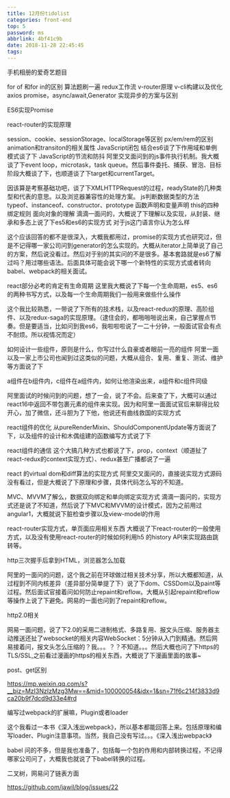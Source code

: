 ```yaml
---
title: 12月份tidolist
categories: front-end
top: 5
password: ms
abbrlink: 4bf41c9b
date: 2018-11-28 22:45:45
tags:
---
```

手机相册的爱奇艺题目

for of 和for in的区别
算法题刷一遍
redux工作流
v-router原理
v-cli构建以及优化
axios
promise，async/await,Generator 实现异步的方案与区别

ES6实现Promise

react-router的实现原理

session、cookie、sessionStorage、localStorage等区别
px/em/rem的区别
animation和transiton的相关属性
JavaScript闭包
结合es6谈了下作用域和单例模式谈了下
JavaScript的节流和防抖
阿里交叉面问到的js事件执行机制。我大概谈了下event loop，microtask，task queue。然后事件委托、捕获、冒泡、目标阶段大概谈了下，也顺道谈了下target和currentTarget。

因该算是考察基础功吧，谈了下XMLHTTPRequest的过程，readyState的几种类型和代表的意思。以及浏览器兼容性的处理方案。
js判断数据类型的方法
typeof、instanceof、constructor、prototype
函数声明和变量声明
this的四种绑定规则
面向对象的理解 滴滴一面问的，大概说了下理解以及实现，从封装、继承和多态上说了下es5和es6的实现方式
对于js这门语言你认为怎么样

这个应该回答的都不是很深入，大概我都用过，promise的实现方式也研究过，但是不记得哪一家公司问到generator的怎么实现的。大概从iterator上简单说了自己的方案，然后说没看过。然后对于别的其实问的不是很多。基本套路就是es6了解过吗？用过哪些语法。后面具体可能会说下哪一个新特性的实现方式或者转向babel、webpack的相关面试。

react部分必考的肯定有生命周期
 这里我大概说了下每一个生命周期，es5、es6的两种书写方式，以及每一个生命周期我们一般用来做些什么操作

 这个我比较熟悉，一带说了下所有的技术栈，以及react-redux的原理、高阶组件、以及redux-saga的实现原理。（逮住会的，都啪啪啪说出来，自己掌握点节奏。但是要适当，比如问到我es6，我啦啦啦说了一二十分钟，一般面试官会有点不耐烦。所以视情况而定）
 

 如何设计一些组件，原则是什么，你写过什么自豪或者眼前一亮的组件
阿里一面以及一家上市公司也闻到过这类似的问题，大概从组合、复用、重复、测试、维护等方面说了下

a组件在b组件内，c组件在a组件内，如何让他渲染出来，a组件和c组件同级

阿里面试的时候问到的问题，想了一会，说了不会。后来查了下，大概可以通过react16中返回不带包裹元素的组件来实现。因为和阿里一面面试官后来聊得比较开心，加了微信，还斗胆为了下他，他说还有曲线救国的实现方式

 react组件的优化
从pureRenderMixin、ShouldComponentUpdate等方面说了下，以及组件的设计和木偶组建的函数编写方式说了下

react组件的通信
这个大搞几种方式也都说了下，prop，context（顺道扯了react-redux的context实现方式）、redux甚至广播都说了一遍

react 的virtual dom和diff算法的实现方式
阿里交叉面问的，直接说实现方式源码没有看过，但是大概说了下原理和步骤，具体代码怎么写的不知道。

MVC、MVVM了解么，数据双向绑定和单向绑定实现方式
滴滴一面问的，实现方式还是说了不知道，然后说了下MVC和MVVM的设计模式，因为之前用过angular1，大概就说下脏检查步骤以及view-model的作用

react-router实现方式，单页面应用相关东西
大概说了下react-router的一般使用方式，以及没有使用react-router的时候如何利用h5 的history API来实现路由跳转等。

http三次握手后拿到HTML，浏览器怎么加载

阿里的一面问的问题，这个我之前在环球做过相关技术分享，所以大概都知道，从过程到不同内核差异（差异部分简单提了下）说了下dom、CSSDom以及paint等过程。然后面试官接着问如何防止repaint和reflow。大概从引起repaint和reflow等操作上说了下避免。网易的一面也问到了repaint和reflow。

 http2.0相关

网易一面问题，说了下2.0的采用二进制格式、多路复用、报文头压缩、服务器主动推送还扯了websocket的相关内容WebSocket：5分钟从入门到精通。然后网易接着问，报文头怎么压缩的？我。。。？？不知道。。。然后大概也问了下https的TLS/SSL,之前看过漫画的https的相关东西，大概说了下漫画里面的故事~

post、get区别

https://mp.weixin.qq.com/s?__biz=MzI3NzIzMzg3Mw==&mid=100000054&idx=1&sn=71f6c214f3833d9ca20b9f7dcd9d33e4#rd


编写过webpack的扩展嘛，Plugin或者loader

这个我看过一本书《深入浅出webpack》，所以基本都能回答上来。包括原理和编写loader、Plugin注意事项。当然，我自己没有写过。。。《深入浅出webpack》

babel 问的不多，但是我也准备了，包括每一个包的作用和内部转换过程，不记得哪家公司问了，大概我也就说了下babel转换的过程。

二叉树，网易问了链表方面


https://github.com/jawil/blog/issues/22
